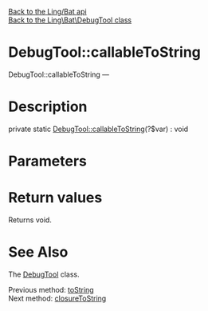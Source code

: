 [Back to the Ling/Bat api](https://github.com/lingtalfi/Bat/blob/master/doc/api/Ling/Bat.md)<br>
[Back to the Ling\Bat\DebugTool class](https://github.com/lingtalfi/Bat/blob/master/doc/api/Ling/Bat/DebugTool.md)


DebugTool::callableToString
================



DebugTool::callableToString — 




Description
================


private static [DebugTool::callableToString](https://github.com/lingtalfi/Bat/blob/master/doc/api/Ling/Bat/DebugTool/callableToString.md)(?$var) : void









Parameters
================



Return values
================

Returns void.








See Also
================

The [DebugTool](https://github.com/lingtalfi/Bat/blob/master/doc/api/Ling/Bat/DebugTool.md) class.

Previous method: [toString](https://github.com/lingtalfi/Bat/blob/master/doc/api/Ling/Bat/DebugTool/toString.md)<br>Next method: [closureToString](https://github.com/lingtalfi/Bat/blob/master/doc/api/Ling/Bat/DebugTool/closureToString.md)<br>

